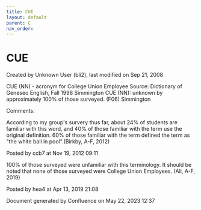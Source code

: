 ```yaml
---
title: CUE
layout: default
parent: C
nav_order:
---
```


# CUE

Created by  Unknown User (bli2), last modified on Sep 21, 2008

CUE (NN) - acronym for College Union Employee Source: Dictionary of Geneseo English, Fall 1998 Simmington CUE (NN): unknown by approximately 100% of those surveyed. (F06) Simmington

Comments:

According to my group's survery thus far, about 24% of students are familiar with this word, and 40% of those familiar with the term use the original definition. 60% of those familiar with the term defined the term as &quot;the white ball in pool&quot;.(Birkby, A-F, 2012)

Posted by ccb7 at Nov 19, 2012 09:11

100% of those surveyed were unfamiliar with this terminology. It should be noted that none of those surveyed were College Union Employees. (Ali, A-F, 2019)

Posted by hea4 at Apr 13, 2019 21:08

Document generated by Confluence on May 22, 2023 12:37


